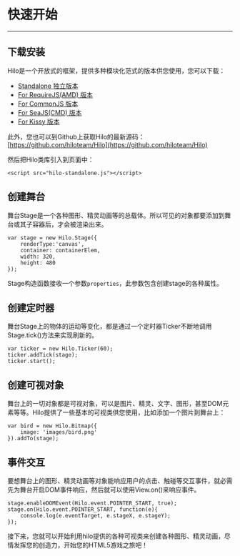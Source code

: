 # 快速开始
---

## 下载安装

Hilo是一个开放式的框架，提供多种模块化范式的版本供您使用，您可以下载：

* [Standalone 独立版本](https://github.com/hiloteam/Hilo/raw/master/build/standalone/hilo-standalone.zip)
* [For RequireJS(AMD) 版本](https://github.com/hiloteam/Hilo/raw/master/build/amd/hilo-amd.zip)
* [For CommonJS 版本](https://github.com/hiloteam/Hilo/raw/master/build/commonjs/hilo-commonjs.zip)
* [For SeaJS(CMD) 版本](https://github.com/hiloteam/Hilo/raw/master/build/cmd/hilo-cmd.zip)
* [For Kissy 版本](https://github.com/hiloteam/Hilo/raw/master/build/kissy/hilo-kissy.zip)

此外，您也可以到Github上获取Hilo的最新源码：[https://github.com/hiloteam/Hilo](https://github.com/hiloteam/Hilo)

然后把Hilo类库引入到页面中：

    <script src="hilo-standalone.js"></script>

## 创建舞台

舞台Stage是一个各种图形、精灵动画等的总载体。所以可见的对象都要添加到舞台或其子容器后，才会被渲染出来。

```
var stage = new Hilo.Stage({
    renderType:'canvas',
    container: containerElem,
    width: 320,
    height: 480
});
```

Stage构造函数接收一个参数`properties`，此参数包含创建stage的各种属性。

## 创建定时器

舞台Stage上的物体的运动等变化，都是通过一个定时器Ticker不断地调用Stage.tick()方法来实现刷新的。

```
var ticker = new Hilo.Ticker(60);
ticker.addTick(stage);
ticker.start();
```

## 创建可视对象

舞台上的一切对象都是可视对象，可以是图片、精灵、文字、图形，甚至DOM元素等等。Hilo提供了一些基本的可视类供您使用，比如添加一个图片到舞台上：

```
var bird = new Hilo.Bitmap({
    image: 'images/bird.png'
}).addTo(stage);
```

## 事件交互

要想舞台上的图形、精灵动画等对象能响应用户的点击、触碰等交互事件，就必需先为舞台开启DOM事件响应，然后就可以使用View.on()来响应事件。

```
stage.enableDOMEvent(Hilo.event.POINTER_START, true);
stage.on(Hilo.event.POINTER_START, function(e){
    console.log(e.eventTarget, e.stageX, e.stageY);
});
```

接下来，您就可以开始利用hilo提供的各种可视类来创建各种图形、精灵动画，尽情发挥您的创造力，开始您的HTML5游戏之旅吧！